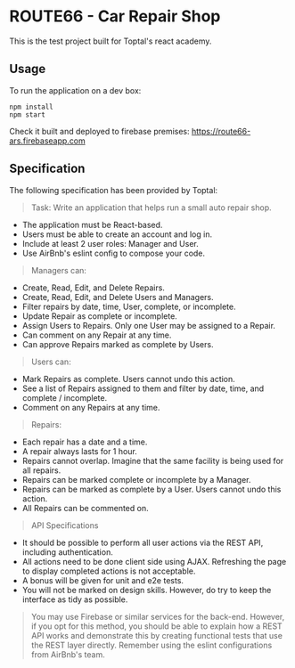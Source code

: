 # ROUTE66 - Car Repair Shop

This is the test project built for Toptal's react academy.

## Usage

To run the application on a dev box:
```
npm install
npm start
```

Check it built and deployed to firebase premises:
https://route66-ars.firebaseapp.com

## Specification

The following specification has been provided by Toptal:

> Task: Write an application that helps run a small auto repair shop.
- The application must be React-based.
- Users must be able to create an account and log in.
- Include at least 2 user roles: Manager and User.
- Use AirBnb's eslint config to compose your code.

> Managers can:
- Create, Read, Edit, and Delete Repairs.
- Create, Read, Edit, and Delete Users and Managers.
- Filter repairs by date, time, User, complete, or incomplete.
- Update Repair as complete or incomplete.
- Assign Users to Repairs. Only one User may be assigned to a Repair.
- Can comment on any Repair at any time.
- Can approve Repairs marked as complete by Users.

> Users can:
- Mark Repairs as complete. Users cannot undo this action.
- See a list of Repairs assigned to them and filter by date, time, and complete / incomplete.
- Comment on any Repairs at any time.

> Repairs:
- Each repair has a date and a time.
- A repair always lasts for 1 hour.
- Repairs cannot overlap. Imagine that the same facility is being used for all repairs.
- Repairs can be marked complete or incomplete by a Manager.
- Repairs can be marked as complete by a User. Users cannot undo this action.
- All Repairs can be commented on.

> API Specifications
- It should be possible to perform all user actions via the REST API, including authentication.
- All actions need to be done client side using AJAX. Refreshing the page to display completed actions is not acceptable.
- A bonus will be given for unit and e2e tests.
- You will not be marked on design skills. However, do try to keep the interface as tidy as possible.
    
> You may use Firebase or similar services for the back-end. However, if you opt for this method, you should be able to explain how a REST API works and demonstrate this by creating functional tests that use the REST layer directly. Remember using the eslint configurations from AirBnb's team.


